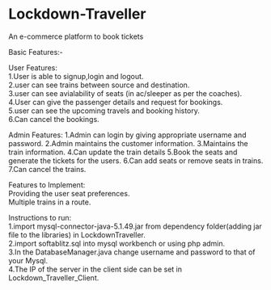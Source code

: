 # Lockdown-Traveller
An e-commerce platform to book tickets  
  
Basic Features:-  

User Features:   
1.User is able to signup,login and logout.  
2.user can see trains between source and destination.   
3.user can see avialability of seats (in ac/sleeper as per the coaches).   
4.User can give the passenger details and request for bookings.   
5.user can see the upcoming travels and booking history.   
6.Can cancel the bookings.  


Admin Features: 
1.Admin can login by giving appropriate username and password. 
2.Admin maintains the customer information. 
3.Maintains the train information. 
4.Can update the train details 
5.Book the seats and generate the tickets for the users. 
6.Can add seats or remove seats in trains. 
7.Can cancel the trains.  

Features to Implement:   
Providing the user seat preferences.   
Multiple trains in a route.  

Instructions to run:  
1.import mysql-connector-java-5.1.49.jar from dependency folder(adding jar file to the libraries) in LockdownTraveller.   
2.import softablitz.sql into mysql workbench or using php admin.   
3.In the DatabaseManager.java change username and password to that of your Mysql.   
4.The IP of the server in the client side can be set in Lockdown_Traveller_Client.  
